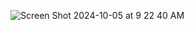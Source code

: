 ![Screen Shot 2024-10-05 at 9 22 40 AM](https://github.com/user-attachments/assets/29a369f3-ddba-4d98-afd4-f28a478c9122)
